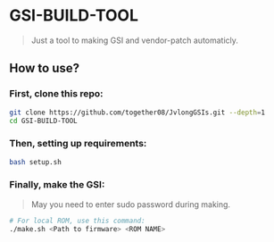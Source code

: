 # GSI-BUILD-TOOL

> Just a tool to making GSI and vendor-patch automaticly.

## How to use?

### First, clone this repo:

```bash
git clone https://github.com/together08/JvlongGSIs.git --depth=1
cd GSI-BUILD-TOOL
```

### Then, setting up requirements:

```bash
bash setup.sh
```

### Finally, make the GSI:

> May you need to enter sudo password during making.

```bash
# For local ROM, use this command:
./make.sh <Path to firmware> <ROM NAME>
```

